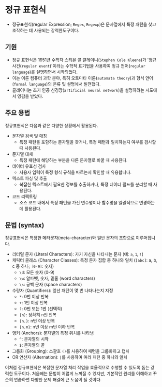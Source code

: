# 정규 표현식

- 정규표현식(regular Expression; `Regex`, `Regexp`)은 문자열에서 특정 패턴을 찾고 조작하는 데 사용되는 강력한도구이다.

## 기원

- 정규 표현식은 1951년 수학자 스티븐 콜 클레이니(`Stephen Cole Kleene`)가 '정규 사건(`regular event`)'이라는 수학적 표기법을 사용하여 정규 언어(`regular language`)를 설명하면서 시작되었다.
- 이는 이론 컴퓨터 과학 분야, 특히 오토마타 이론(`automata theory`)과 형식 언어(`formal language`)의 분류 및 설명에서 발전했다.
- 클레이니는 초기 인공 신경망(`artificial neural network`)을 설명하려는 시도에서 영감을 받았다.

## 주요 용법

정규표현식은 다음과 같은 다양한 상황에서 활용된다.

- 문자열 검색 및 매칭
  - 특정 패턴을 포함하는 문자열을 찾거나, 특정 패턴과 일치하는지 여부를 검사할 때 사용된다.
- 문자열 대체
  - 특정 패턴에 해당하는 부분을 다른 문자열로 바꿀 때 사용된다.
- 데이터 유효성 검사
  - 사용자 입력이 특정 형식 규칙을 따르는지 확인할 때 유용합니다.
- 텍스트 파싱 및 추출
  - 복잡한 텍스트에서 필요한 정보를 추출하거나, 특정 데이터 필드를 분리할 때 사용된다.
- 코드 리팩토링
  - 소스 코드 내에서 특정 패턴을 가진 변수명이나 함수명을 일괄적으로 변경하는 데 활용된다.

## 문법 (syntax)

정규표현식은 특정한 메타문자(meta-character)와 일반 문자의 조합으로 이루어집니다.

- 리터럴 문자 (Literal Characters): 자기 자신을 나타내는 문자 (예: `a`, `1`, `!`)
- 캐릭터 클래스 (Character Classes): 특정 문자 집합 중 하나와 일치 (`[abc]`: a, b, c 중 하나; `[0-9]`: 숫자)
  - `\d`: 모든 숫자 (0-9)
  - `\w`: 알파벳, 숫자, 밑줄 (word characters)
  - `\s`: 공백 문자 (space characters)
- 수량자 (Quantifiers): 앞선 패턴이 몇 번 나타나는지 지정
  - `*`: 0번 이상 반복
  - `+`: 1번 이상 반복
  - `?`: 0번 또는 1번 (선택적)
  - `{n}`: 정확히 n번 반복
  - `{n,}`: n번 이상 반복
  - `{n,m}`: n번 이상 m번 이하 반복
- 앵커 (Anchors): 문자열의 특정 위치를 나타냄
  - `^`: 문자열의 시작
  - `$`: 문자열의 끝
- 그룹화 (Grouping): 소괄호 `()`를 사용하여 패턴을 그룹화하고 캡처
- OR 연산자 (Alternation): `|`를 사용하여 여러 패턴 중 하나와 일치

이처럼 정규표현식은 복잡한 문자열 처리 작업을 효율적으로 수행할 수 있도록 돕는 강력한 도구이다. 처음에는 문법이 어렵게 느껴질 수 있지만, 기본적인 원리를 이해하고 꾸준히 연습하면 다양한 문제 해결에 큰 도움이 될 것이다.

<!-- TODO -->

